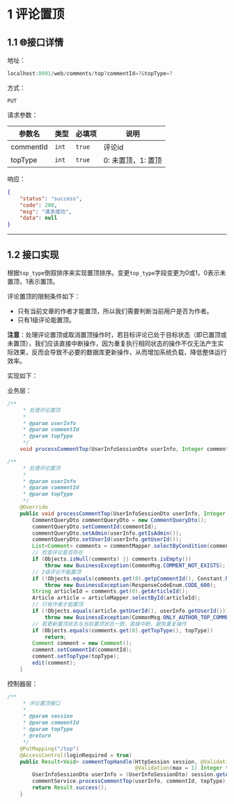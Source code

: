 # 1 评论置顶

## 1.1 🌐接口详情

地址：

```swift
localhost:8091/web/comments/top?commentId=?&topType=?
```

方式：

`PUT`

请求参数：

| 参数名    | 类型  | 必填项 | 说明               |
| --------- | ----- | ------ | ------------------ |
| commentId | `int` | `true` | 评论id             |
| topType   | `int` | `true` | 0: 未置顶，1: 置顶 |

响应：

```json
{
    "status": "success",
    "code": 200,
    "msg": "请求成功",
    "data": null
}
```

---

## 1.2 接口实现

根据`top_type`倒叙排序来实现置顶排序。变更`top_type`字段变更为0或1，0表示未置顶，1表示置顶。

评论置顶的限制条件如下：

- 只有当前文章的作者才能置顶，所以我们需要判断当前用户是否为作者。
- 只有1级评论能置顶。

**注意**：处理评论置顶或取消置顶操作时，若目标评论已处于目标状态（即已置顶或未置顶），我们应该直接中断操作，因为重复执行相同状态的操作不仅无法产生实际效果，反而会导致不必要的数据库更新操作，从而增加系统负载，降低整体运行效率。

实现如下：

业务层：

```java
/**
     * 处理评论置顶
     *
     * @param userInfo
     * @param commentId
     * @param topType
     */
    void processCommentTop(UserInfoSessionDto userInfo, Integer commentId, Integer topType);
```

```java
/**
     * 处理评论置顶
     *
     * @param userInfo
     * @param commentId
     * @param topType
     */
    @Override
    public void processCommentTop(UserInfoSessionDto userInfo, Integer commentId, Integer topType) {
        CommentQueryDto commentQueryDto = new CommentQueryDto();
        commentQueryDto.setCommentId(commentId);
        commentQueryDto.setAdmin(userInfo.getIsAdmin());
        commentQueryDto.setUserId(userInfo.getUserId());
        List<Comment> comments = commentMapper.selectByCondition(commentQueryDto);
        // 检查评论是否存在
        if (Objects.isNull(comments) || comments.isEmpty())
            throw new BusinessException(CommonMsg.COMMENT_NOT_EXISTS);
        // 2级评论不能置顶
        if (!Objects.equals(comments.get(0).getpCommentId(), Constant.NUM_0))
            throw new BusinessException(ResponseCodeEnum.CODE_600);
        String articleId = comments.get(0).getArticleId();
        Article article = articleMapper.selectById(articleId);
        // 只有作者才能置顶
        if (!Objects.equals(article.getUserId(), userInfo.getUserId()))
            throw new BusinessException(CommonMsg.ONLY_AUTHOR_TOP_COMMENT);
        // 若更新置顶状态与当前置顶状态一致，直接中断，避免重复操作
        if (Objects.equals(comments.get(0).getTopType(), topType))
            return;
        Comment comment = new Comment();
        comment.setCommentId(commentId);
        comment.setTopType(topType);
        edit(comment);
    }
```

控制器层：

```java
/**
     * 评论置顶接口
     *
     * @param session
     * @param commentId
     * @param topType
     * @return
     */
    @PutMapping("/top")
    @AccessControl(loginRequired = true)
    public Result<Void> commentTopHandle(HttpSession session, @Validation Integer commentId,
                                         @Validation(max = 1) Integer topType) {
        UserInfoSessionDto userInfo = (UserInfoSessionDto) session.getAttribute(Constant.USERINFO_SESSION_KEY);
        commentService.processCommentTop(userInfo, commentId, topType);
        return Result.success();
    }
```



